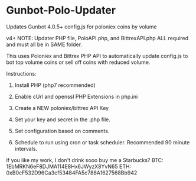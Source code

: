 # Gunbot-Polo-Updater
Updates Gunbot 4.0.5+ config.js for poloniex coins by volume

v4+ NOTE: Updater PHP file, PoloAPI.php, and BittrexAPI.php ALL required and must all be in SAME folder.

This uses Poloniex and Bittrex PHP API to automatically update config.js to bot top volume coins or sell off coins with reduced volume.

Instructions:

1) Install PHP (php7 recommended)

2) Enable cUrl and openssl PHP Extensions in php.ini 

3) Create a NEW poloniex/bittrex API Key

4) Set your key and secret in the .php file.

5) Set configuration based on comments.

6) Schedule to run using cron or task scheduler. Recommended 90 minute intervals.


If you like my work, I don't drink sooo buy me a Starbucks?
BTC: 1EbMRKN6eF8DJMA114E8Hx6JWyzX8YvN65
ETH: 0xB0cF532D96Ca3cf53484FA5c788A1627568Bb942
